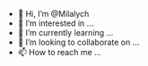 - 👋 Hi, I’m @Milalych
- 👀 I’m interested in ...
- 🌱 I’m currently learning ...
- 💞️ I’m looking to collaborate on ...
- 📫 How to reach me ...

<!---
Milalych/Milalych is a ✨ special ✨ repository because its `README.md` (this file) appears on your GitHub profile.
You can click the Preview link to take a look at your changes.
--->
